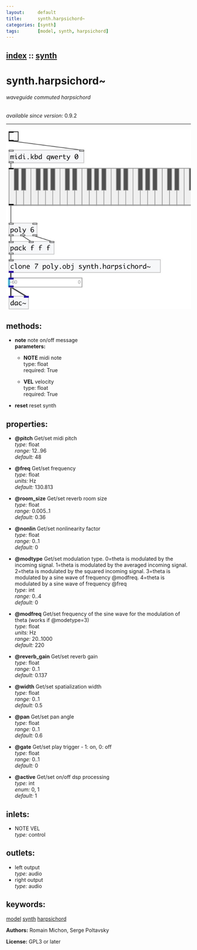 ```yaml
---
layout:     default
title:      synth.harpsichord~
categories: [synth]
tags:       [model, synth, harpsichord]
---
```

[index](index.html) :: [synth](category_synth.html)
---

# synth.harpsichord~

###### waveguide commuted harpsichord

*available since version:* 0.9.2

---




[![example](../examples/img/synth.harpsichord~.jpg)](../examples/pd/synth.harpsichord~.pd)





## methods:

* **note**
note on/off message<br>
  __parameters:__
  - **NOTE** midi note<br>
    type: float <br>
    required: True <br>

  - **VEL** velocity<br>
    type: float <br>
    required: True <br>

* **reset**
reset synth<br>




## properties:

* **@pitch** 
Get/set midi pitch<br>
_type:_ float<br>
_range:_ 12..96<br>
_default:_ 48<br>

* **@freq** 
Get/set frequency<br>
_type:_ float<br>
_units:_ Hz<br>
_default:_ 130.813<br>

* **@room_size** 
Get/set reverb room size<br>
_type:_ float<br>
_range:_ 0.005..1<br>
_default:_ 0.36<br>

* **@nonlin** 
Get/set nonlinearity factor<br>
_type:_ float<br>
_range:_ 0..1<br>
_default:_ 0<br>

* **@modtype** 
Get/set modulation type. 0=theta is modulated by the incoming signal. 1=theta is
modulated by the averaged incoming signal. 2=theta is modulated by the squared
incoming signal. 3=theta is modulated by a sine wave of frequency @modfreq.
4=theta is modulated by a sine wave of frequency @freq<br>
_type:_ int<br>
_range:_ 0..4<br>
_default:_ 0<br>

* **@modfreq** 
Get/set frequency of the sine wave for the modulation of theta (works if @modetype=3)<br>
_type:_ float<br>
_units:_ Hz<br>
_range:_ 20..1000<br>
_default:_ 220<br>

* **@reverb_gain** 
Get/set reverb gain<br>
_type:_ float<br>
_range:_ 0..1<br>
_default:_ 0.137<br>

* **@width** 
Get/set spatialization width<br>
_type:_ float<br>
_range:_ 0..1<br>
_default:_ 0.5<br>

* **@pan** 
Get/set pan angle<br>
_type:_ float<br>
_range:_ 0..1<br>
_default:_ 0.6<br>

* **@gate** 
Get/set play trigger - 1: on, 0: off<br>
_type:_ float<br>
_range:_ 0..1<br>
_default:_ 0<br>

* **@active** 
Get/set on/off dsp processing<br>
_type:_ int<br>
_enum:_ 0, 1<br>
_default:_ 1<br>



## inlets:

* NOTE VEL<br>
_type:_ control



## outlets:

* left output<br>
_type:_ audio
* right output<br>
_type:_ audio



## keywords:

[model](keywords/model.html)
[synth](keywords/synth.html)
[harpsichord](keywords/harpsichord.html)






**Authors:** Romain Michon, Serge Poltavsky




**License:** GPL3 or later





